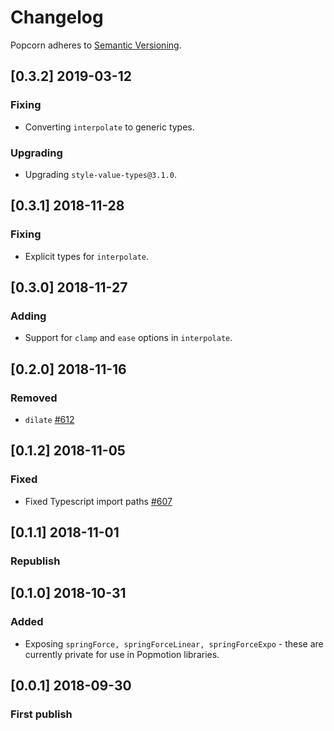 # Changelog

Popcorn adheres to [Semantic Versioning](http://semver.org/).

## [0.3.2] 2019-03-12

### Fixing

- Converting `interpolate` to generic types.

### Upgrading

- Upgrading `style-value-types@3.1.0`.

## [0.3.1] 2018-11-28

### Fixing

- Explicit types for `interpolate`.

## [0.3.0] 2018-11-27

### Adding

- Support for `clamp` and `ease` options in `interpolate`.

## [0.2.0] 2018-11-16

### Removed

- `dilate` [#612](https://github.com/Popmotion/popmotion/pull/612)

## [0.1.2] 2018-11-05

### Fixed

- Fixed Typescript import paths [#607](https://github.com/Popmotion/popmotion/issues/607)

## [0.1.1] 2018-11-01

### Republish

## [0.1.0] 2018-10-31

### Added

- Exposing `springForce, springForceLinear, springForceExpo` - these are currently private for use in Popmotion libraries.

## [0.0.1] 2018-09-30

### First publish

